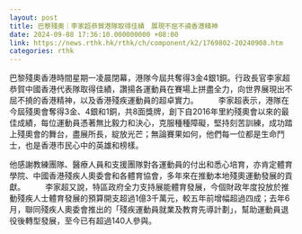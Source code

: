```yaml
---
layout: post
title: 巴黎殘奧｜李家超恭賀港隊取得佳績　展現不屈不撓香港精神
date: 2024-09-08 17:36:10.000000000 +08:00
link: https://news.rthk.hk/rthk/ch/component/k2/1769802-20240908.htm
categories: rthk
---
```


巴黎殘奧香港時間星期一凌晨閉幕，港隊今屆共奪得3金4銀1銅。行政長官李家超恭賀中國香港代表隊取得佳績，讚揚各運動員在賽場上拼盡全力，向世界展現出不屈不撓的香港精神，以及香港殘疾運動員的超卓實力。
　　 
李家超表示，港隊在今屆殘奧會奪得3金、4銀和1銅，共8面獎牌，創下自2016年里約殘奧會以來的最佳成績，每位運動員憑著無比毅力和決心，克服種種障礙，堅持刻苦訓練，成功踏上殘奧會的舞台，盡展所長，綻放光芒；無論賽果如何，他們每一位都是生命鬥士，也是香港市民心中的英雄和榜樣。

他感謝教練團隊、醫療人員和支援團隊對各運動員的付出和悉心培育，亦肯定體育學院、中國香港殘疾人奧委會和各體育協會，多年來在推動本地殘奧運動發展的貢獻。
　　 
李家超又說，特區政府全力支持展能體育發展，今個財政年度投放於推動殘疾人士體育發展的預算開支超過1億3千萬元，較五年前增幅超過四成；去年6月，聯同殘疾人奧委會推出的「殘疾運動員就業及教育先導計劃」，幫助運動員退役後轉型發展，至今已有超過140人參與。
